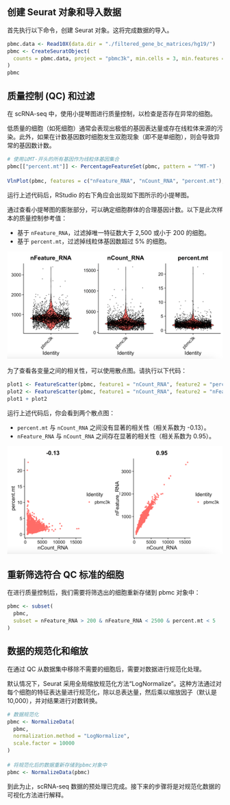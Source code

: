 ## **创建 Seurat 对象和导入数据**

首先执行以下命令，创建 Seurat 对象。这将完成数据的导入。

```r
pbmc.data <- Read10X(data.dir = "./filtered_gene_bc_matrices/hg19/")
pbmc <- CreateSeuratObject(
  counts = pbmc.data, project = "pbmc3k", min.cells = 3, min.features = 200
)
pbmc
```

## **质量控制 (QC) 和过滤**

在 scRNA-seq 中，使用小提琴图进行质量控制，以检查是否存在异常的细胞。

低质量的细胞（如死细胞）通常会表现出极低的基因表达量或存在线粒体来源的污染。此外，如果在计数基因数时细胞发生双胞现象（即不是单细胞），则会导致异常的基因数计数。

```r
# 使用以MT-开头的所有基因作为线粒体基因集合
pbmc[["percent.mt"]] <- PercentageFeatureSet(pbmc, pattern = "^MT-")

VlnPlot(pbmc, features = c("nFeature_RNA", "nCount_RNA", "percent.mt"), ncol = 3)
```

运行上述代码后，RStudio 的右下角应会出现如下图所示的小提琴图。

通过查看小提琴图的膨胀部分，可以确定细胞群体的合理基因计数。以下是此次样本的质量控制参考值：

- 基于 `nFeature_RNA`，过滤掉唯一特征数大于 2,500 或小于 200 的细胞。
- 基于 `percent.mt`，过滤掉线粒体基因数超过 5% 的细胞。

![image.png](https://raw.githubusercontent.com/aletolia/Pictures/main/202407082128164.png)

为了查看各变量之间的相关性，可以使用散点图。请执行以下代码：

```r
plot1 <- FeatureScatter(pbmc, feature1 = "nCount_RNA", feature2 = "percent.mt")
plot2 <- FeatureScatter(pbmc, feature1 = "nCount_RNA", feature2 = "nFeature_RNA")
plot1 + plot2
```

运行上述代码后，你会看到两个散点图：

- `percent.mt` 与 `nCount_RNA` 之间没有显著的相关性（相关系数为 -0.13）。
- `nFeature_RNA` 与 `nCount_RNA` 之间存在显著的相关性（相关系数为 0.95）。

![](https://raw.githubusercontent.com/aletolia/Pictures/main/202407082128482.png)

## **重新筛选符合 QC 标准的细胞**

在进行质量控制后，我们需要将筛选出的细胞重新存储到 pbmc 对象中：

```r
pbmc <- subset(
  pbmc,
  subset = nFeature_RNA > 200 & nFeature_RNA < 2500 & percent.mt < 5
)
```

## **数据的规范化和缩放**

在通过 QC 从数据集中移除不需要的细胞后，需要对数据进行规范化处理。

默认情况下，Seurat 采用全局缩放规范化方法“LogNormalize”。这种方法通过对每个细胞的特征表达量进行规范化，除以总表达量，然后乘以缩放因子（默认是 10,000），并对结果进行对数转换。

```r
# 数据规范化
pbmc <- NormalizeData(
  pbmc,
  normalization.method = "LogNormalize",
  scale.factor = 10000
)

# 将规范化后的数据重新存储到pbmc对象中
pbmc <- NormalizeData(pbmc)
```

到此为止，scRNA-seq 数据的预处理已完成。接下来的步骤将是对规范化数据的可视化方法进行解释。